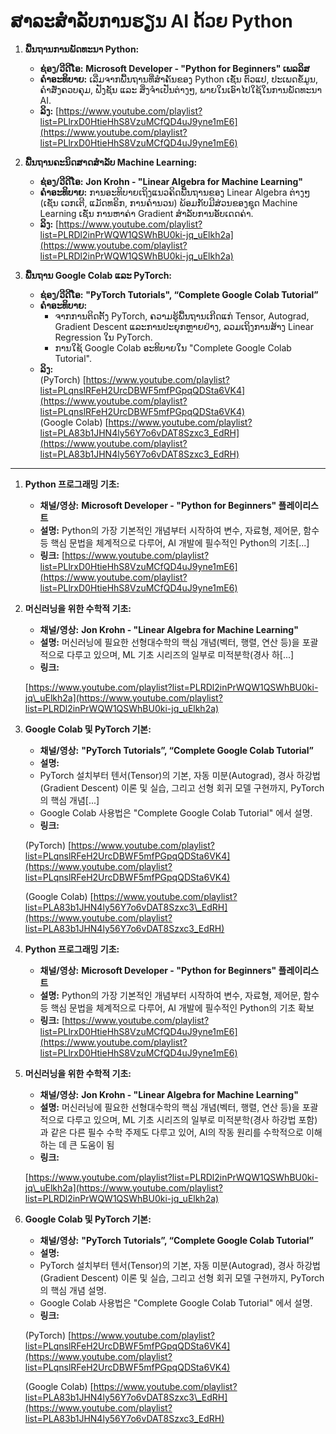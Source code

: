 # ສາລະສຳລັບການຮຽນ AI ດ້ວຍ Python

1. **ພື້ນຖານການພັດທະນາ Python:**  
   * **ຊ່ອງ/ວີດີໂອ:** **Microsoft Developer - "Python for Beginners" ເພລລິສ**  
   * **ຄຳອະທິບາຍ:** ເລີ່ມຈາກພື້ນຖານທີ່ສຳຄັນຂອງ Python ເຊັ່ນ ຕົວແປ, ປະເພດຂໍ້ມູນ, ຄຳສັ່ງຄວບຄຸມ, ຟັງຊັນ ແລະ ສິ່ງຈຳເປັນຕ່າງໆ, ພາຍໃນເອົາໄປໃຊ້ໃນການພັດທະນາ AI.  
   * **ລິງ:** [https://www.youtube.com/playlist?list=PLlrxD0HtieHhS8VzuMCfQD4uJ9yne1mE6](https://www.youtube.com/playlist?list=PLlrxD0HtieHhS8VzuMCfQD4uJ9yne1mE6)

2. **ພື້ນຖານຄະນິດສາດສຳລັບ Machine Learning:**  
   * **ຊ່ອງ/ວີດີໂອ:** **Jon Krohn - "Linear Algebra for Machine Learning"**   
   * **ຄຳອະທິບາຍ:** ການອະທິບາຍເຖິງແນວຄິດພື້ນຖານຂອງ Linear Algebra ຕ່າງໆ (ເຊັ່ນ ເວກເຕີ, ແມັດທຣິກ, ການຄຳນວນ) ພ້ອມກັບມີສ່ວນຂອງຊຸດ Machine Learning ເຊັ່ນ ການຫາຄ່າ Gradient ສຳລັບການອັບເດດຄ່າ.  
   * **ລິງ:** [https://www.youtube.com/playlist?list=PLRDl2inPrWQW1QSWhBU0ki-jq_uElkh2a](https://www.youtube.com/playlist?list=PLRDl2inPrWQW1QSWhBU0ki-jq_uElkh2a)

3. **ພື້ນຖານ Google Colab ແລະ PyTorch:**  
   * **ຊ່ອງ/ວີດີໂອ:**  **"PyTorch Tutorials", “Complete Google Colab Tutorial”**   
   * **ຄຳອະທິບາຍ:**   
      * ຈາກການຕິດຕັ້ງ PyTorch, ຄວາມຮູ້ພື້ນຖານເກີດແກ່ Tensor, Autograd, Gradient Descent ແລະການປະຍຸກຫຼາຍຢ່າງ, ລວມເຖິງການສ້າງ Linear Regression ໃນ PyTorch.  
      * ການໃຊ້ Google Colab ອະທິບາຍໃນ "Complete Google Colab Tutorial".  
   * **ລິງ:**  
      (PyTorch) [https://www.youtube.com/playlist?list=PLqnslRFeH2UrcDBWF5mfPGpqQDSta6VK4](https://www.youtube.com/playlist?list=PLqnslRFeH2UrcDBWF5mfPGpqQDSta6VK4)  
      (Google Colab) [https://www.youtube.com/playlist?list=PLA83b1JHN4ly56Y7o6vDAT8Szxc3_EdRH](https://www.youtube.com/playlist?list=PLA83b1JHN4ly56Y7o6vDAT8Szxc3_EdRH)  

---

1. **Python 프로그래밍 기초:**  
   * **채널/영상:** **Microsoft Developer \- "Python for Beginners" 플레이리스트**  
   * **설명:** Python의 가장 기본적인 개념부터 시작하여 변수, 자료형, 제어문, 함수 등 핵심 문법을 체계적으로 다루어, AI 개발에 필수적인 Python의 기초[...]
   * **링크:** [https://www.youtube.com/playlist?list=PLlrxD0HtieHhS8VzuMCfQD4uJ9yne1mE6](https://www.youtube.com/playlist?list=PLlrxD0HtieHhS8VzuMCfQD4uJ9yne1mE6)

2. **머신러닝을 위한 수학적 기초:**  
   * **채널/영상:** **Jon Krohn \- "Linear Algebra for Machine Learning"**   
   * **설명:** 머신러닝에 필요한 선형대수학의 핵심 개념(벡터, 행렬, 연산 등)을 포괄적으로 다루고 있으며, ML 기초 시리즈의 일부로 미적분학(경사 하[...]
   * **링크:** 

   [https://www.youtube.com/playlist?list=PLRDl2inPrWQW1QSWhBU0ki-jq\_uElkh2a](https://www.youtube.com/playlist?list=PLRDl2inPrWQW1QSWhBU0ki-jq_uElkh2a)

3. **Google Colab 및 PyTorch 기본:**  
   * **채널/영상:**  **"PyTorch Tutorials”, “Complete Google Colab Tutorial”**   
   * **설명:**   
   * PyTorch 설치부터 텐서(Tensor)의 기본, 자동 미분(Autograd), 경사 하강법(Gradient Descent) 이론 및 실습, 그리고 선형 회귀 모델 구현까지, PyTorch의 핵심 개념[...]
   * Google Colab 사용법은 "Complete Google Colab Tutorial" 에서 설명.  
   * **링크:** 

   (PyTorch) [https://www.youtube.com/playlist?list=PLqnslRFeH2UrcDBWF5mfPGpqQDSta6VK4](https://www.youtube.com/playlist?list=PLqnslRFeH2UrcDBWF5mfPGpqQDSta6VK4)

    (Google Colab) [https://www.youtube.com/playlist?list=PLA83b1JHN4ly56Y7o6vDAT8Szxc3\_EdRH](https://www.youtube.com/playlist?list=PLA83b1JHN4ly56Y7o6vDAT8Szxc3_EdRH)



1. **Python 프로그래밍 기초:**  
   * **채널/영상:** **Microsoft Developer \- "Python for Beginners" 플레이리스트**  
   * **설명:** Python의 가장 기본적인 개념부터 시작하여 변수, 자료형, 제어문, 함수 등 핵심 문법을 체계적으로 다루어, AI 개발에 필수적인 Python의 기초 확보  
   * **링크:** [https://www.youtube.com/playlist?list=PLlrxD0HtieHhS8VzuMCfQD4uJ9yne1mE6](https://www.youtube.com/playlist?list=PLlrxD0HtieHhS8VzuMCfQD4uJ9yne1mE6)

2. **머신러닝을 위한 수학적 기초:**  
   * **채널/영상:** **Jon Krohn \- "Linear Algebra for Machine Learning"**   
   * **설명:** 머신러닝에 필요한 선형대수학의 핵심 개념(벡터, 행렬, 연산 등)을 포괄적으로 다루고 있으며, ML 기초 시리즈의 일부로 미적분학(경사 하강법 포함)과 같은 다른 필수 수학 주제도 다루고 있어, AI의 작동 원리를 수학적으로 이해하는 데 큰 도움이 됨  
   * **링크:** 

   [https://www.youtube.com/playlist?list=PLRDl2inPrWQW1QSWhBU0ki-jq\_uElkh2a](https://www.youtube.com/playlist?list=PLRDl2inPrWQW1QSWhBU0ki-jq_uElkh2a)

3. **Google Colab 및 PyTorch 기본:**  
   * **채널/영상:**  **"PyTorch Tutorials”, “Complete Google Colab Tutorial”**   
   * **설명:**   
   * PyTorch 설치부터 텐서(Tensor)의 기본, 자동 미분(Autograd), 경사 하강법(Gradient Descent) 이론 및 실습, 그리고 선형 회귀 모델 구현까지, PyTorch의 핵심 개념 설명.   
   * Google Colab 사용법은 "Complete Google Colab Tutorial" 에서 설명.  
   * **링크:** 

   (PyTorch) [https://www.youtube.com/playlist?list=PLqnslRFeH2UrcDBWF5mfPGpqQDSta6VK4](https://www.youtube.com/playlist?list=PLqnslRFeH2UrcDBWF5mfPGpqQDSta6VK4)

    (Google Colab) [https://www.youtube.com/playlist?list=PLA83b1JHN4ly56Y7o6vDAT8Szxc3\_EdRH](https://www.youtube.com/playlist?list=PLA83b1JHN4ly56Y7o6vDAT8Szxc3_EdRH)

   
